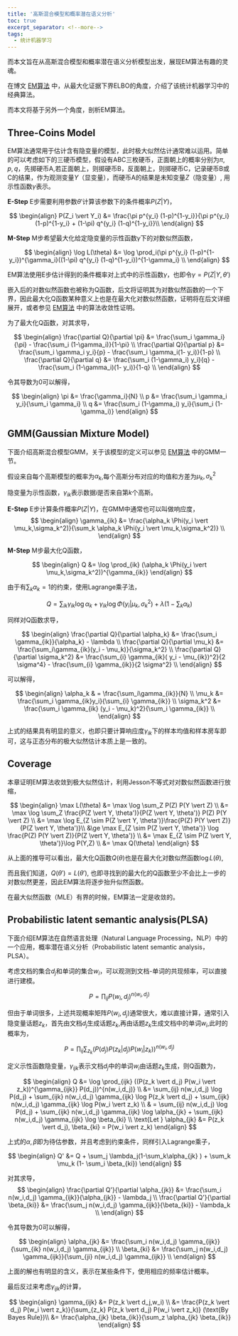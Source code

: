 ```yaml
---
title: '高斯混合模型和概率潜在语义分析'
toc: true
excerpt_separator: <!--more-->
tags:
  - 统计机器学习
---
```




而本文旨在从高斯混合模型和概率潜在语义分析模型出发，展现EM算法有趣的灵魂。

<!--more-->

在博文 [EM算法](https://truenobility303.github.io/EM/) 中，从最大化证据下界ELBO的角度，介绍了该统计机器学习中的经典算法。

而本文将基于另外一个角度，剖析EM算法。


## Three-Coins Model

EM算法通常用于估计含有隐变量的模型，此时极大似然估计通常难以运用。简单的可以考虑如下的三硬币模型，假设有ABC三枚硬币，正面朝上的概率分别为$\pi,p,q$，先掷硬币A,若正面朝上，则掷硬币B，反面朝上，则掷硬币C，记录硬币B或C的结果，作为观测变量$Y$（显变量），而硬币A的结果是未知变量$Z$（隐变量）, 用示性函数$\gamma$表示。



**E-Step** E步需要利用参数$\theta'$计算该参数下的条件概率$P(Z \vert Y)$，


$$
\begin{align}
P(Z_i \vert Y_i)  &= \frac{\pi p^{y_i} (1-p)^{1-y_i}}{\pi p^{y_i} (1-p)^{1-y_i} + (1-\pi) q^{y_i} (1-q)^{1-y_i}}\\ 
\end{align}
$$


**M-Step** M步希望最大化给定隐变量的示性函数$\gamma$下的对数似然函数，


$$
\begin{align}
\log L(\theta) &=  \log \prod_i(\pi p^{y_i} (1-p)^{1-y_i})^{\gamma_i}((1-\pi) q^{y_i} (1-q)^{1-y_i})^{1-\gamma_i}  \\
\end{align}
$$


EM算法使用E步估计得到的条件概率对上式中的示性函数$\gamma$，也即令$\gamma = P(Z \vert Y, \theta')$

嵌入后的对数似然函数也被称为Q函数，后文将证明其为对数似然函数的一个下界，因此最大化Q函数某种意义上也是在最大化对数似然函数，证明将在后文详细展开，或者参见  [EM算法](https://truenobility303.github.io/EM/) 中的算法收敛性证明。

为了最大化Q函数，对其求导，

$$
\begin{align}
\frac{\partial Q}{\partial \pi} &= \frac{\sum_i \gamma_i}{\pi} - \frac{\sum_i (1-\gamma_i)}{1-\pi} \\
\frac{\partial Q}{\partial p} &= \frac{\sum_i \gamma_i y_i}{p} - \frac{\sum_i \gamma_i(1- y_i)}{1-p}  \\ 
\frac{\partial Q}{\partial q} &= \frac{\sum_i (1-\gamma_i) y_i}{q} - \frac{\sum_i (1-\gamma_i)(1- y_i)}{1-q} \\ 
\end{align}
$$




令其导数为0可以解得，


$$
\begin{align}
\pi &= \frac{\gamma_i}{N} \\
p &= \frac{\sum_i \gamma_i y_i}{\sum_i \gamma_i} \\
q &= \frac{\sum_i (1-\gamma_i) y_i}{\sum_i (1-\gamma_i)}
\end{align}
$$




## GMM(Gaussian Mixture Model)



下面介绍高斯混合模型GMM，关于该模型的定义可以参见  [EM算法](https://truenobility303.github.io/EM/) 中的GMM一节。

假设来自每个高斯模型的概率为$\alpha_k$,每个高斯分布对应的均值和方差为$\mu_k,\sigma_k^2$

隐变量为示性函数，$\gamma_{ik}$表示数据$i$是否来自第$k$个高斯。



**E-Step** E步计算条件概率$P(Z \vert Y)$，在GMM中通常也可以叫做响应度，
$$
\begin{align}
\gamma_{ik} &= \frac{\alpha_k \Phi(y_i \vert \mu_k,\sigma_k^2)}{\sum_k \alpha_k \Phi(y_i \vert \mu_k,\sigma_k^2)} \\
\end{align}
$$




**M-Step** M步最大化Q函数，


$$
\begin{align}
Q &= \log \prod_{ik} (\alpha_k \Phi(y_i \vert \mu_k,\sigma_k^2))^{\gamma_{ik}} 
\end{align}
$$


由于有$\sum_k \alpha_k=1$的约束，使用Lagrange乘子法，


$$
Q = \sum_{ik} \gamma_{ik} \log \alpha_k + \gamma_{ik} \log \Phi(y_i \vert \mu_k,\sigma_k^2) + \lambda (1-\sum_k\alpha_k)
$$




同样对Q函数求导，

$$
\begin{align}
\frac{\partial Q}{\partial \alpha_k} &= \frac{\sum_i \gamma_{ik}}{\alpha_k} - \lambda \\
\frac{\partial Q}{\partial \mu_k} &= \frac{\sum_i\gamma_{ik}(y_i - \mu_k)}{\sigma_k^2} \\
\frac{\partial Q}{\partial \sigma_k^2} &= \frac{\sum_{i} \gamma_{ik}( y_i - \mu_{ik})^2}{2 \sigma^4} - \frac{\sum_{i} \gamma_{ik}}{2 \sigma^2} \\
\end{align}
$$




可以解得，


$$
\begin{align}
\alpha_k & = \frac{\sum_i\gamma_{ik}}{N} \\
\mu_k &= \frac{\sum_i \gamma_{ik}y_i}{\sum_{i} \gamma_{ik}} \\
\sigma_k^2 &= \frac{\sum_i \gamma_{ik} (y_i - \mu_k)^2}{\sum_i \gamma_{ik}} \\
\end{align}
$$


上式的结果具有明显的意义，也即只要计算响应度$\gamma_{ik}$下的样本均值和样本房车即可，这与正态分布的极大似然估计本质上是一致的。



## Coverage

本章证明EM算法收敛到极大似然估计，利用Jesson不等式对对数似然函数进行放缩，


$$
\begin{align}
\max L(\theta) &= \max \log \sum_Z P(Z) P(Y \vert Z) \\
&= \max \log \sum_Z \frac{P(Z \vert Y, \theta')}{P(Z \vert Y, \theta')} P(Z) P(Y \vert Z) \\
&= \max \log E_{Z \sim P(Z \vert Y, \theta')}\frac{P(Z) P(Y \vert Z)}{P(Z \vert Y, \theta')}\\
&\ge \max E_{Z \sim P(Z \vert Y, \theta')} \log \frac{P(Z) P(Y \vert Z)}{P(Z \vert Y, \theta')} \\
&= \max  E_{Z \sim P(Z \vert Y, \theta')}\log P(Y,Z) \\
&= \max Q(\theta)
\end{align}
$$




从上面的推导可以看出，最大化Q函数$Q(\theta)$也是在最大化对数似然函数$\log L(\theta)$,

而且我们知道，$Q(\theta') = L(\theta')$, 也即寻找到的最大化的Q函数至少不会比上一步的对数似然更差，因此EM算法将逐步抬升似然函数。

在最大似然函数（MLE）有界的时候，EM算法一定是收敛的。



## Probabilistic latent semantic analysis(PLSA)



下面介绍EM算法在自然语言处理（Natural Language Processing，NLP）中的一个应用，概率潜在语义分析（Probabilistic latent semantic analysis，PLSA）。

考虑文档的集合$d_j$和单词的集合$w_i$，可以观测到文档-单词的共现频率，可以直接进行建模。


$$
P =  \prod_{ij}P(w_i,d_j)^{n(w_i,d_j)}
$$


但由于单词很多，上述共现概率矩阵$P(w_i,d_j)$通常很大，难以直接计算，通常引入隐变量话题$z_k$，首先由文档$d_j$生成话题$z_k$,再由话题$z_k$生成文档中的单词$w_i$,此时的概率为，


$$
P = \prod_{ij} \sum_{z_k} (P(d_j) P(z_k \vert d_j) P(w_i \vert z_k))^{n(w_i,d_j)}
$$


定义示性函数隐变量，$\gamma_{ijk}$表示文档$d_j$中的单词$w_i$由话题$z_k$生成，则Q函数为，


$$
\begin{align}
Q &= \log \prod_{ijk} ((P(z_k \vert d_j) P(w_i \vert z_k))^{\gamma_{ijk}} P(d_j))^{n(w_i,d_j)} \\
&=  \sum_{ij} n(w_i,d_j) \log P(d_j) + \sum_{ijk} n(w_i,d_j) \gamma_{ijk} \log P(z_k \vert d_j) + \sum_{ijk} n(w_i,d_j) \gamma_{ijk} \log  P(w_i \vert z_k) \\
& = \sum_{ij} n(w_i,d_j) \log P(d_j) + \sum_{ijk} n(w_i,d_j) \gamma_{ijk} \log \alpha_{jk} + \sum_{ijk} n(w_i,d_j) \gamma_{ijk} \log \beta_{ki} \\
\text{Let } \alpha_{jk} &= P(z_k \vert d_j), \beta_{ki} = P(w_i \vert z_k)
\end{align}
$$


上式的$\alpha,\beta$即为待估参数，并且考虑到约束条件，同样引入Lagrange乘子，


$$
\begin{align}
Q' &= Q + \sum_j \lambda_j(1-\sum_k\alpha_{jk} ) + \sum_k \mu_k (1- \sum_i \beta_{ki}) 
\end{align}
$$


对其求导，
$$
\begin{align}
\frac{\partial Q'}{\partial \alpha_{jk}} &= \frac{\sum_i n(w_i,d_j) \gamma_{ijk}}{\alpha_{jk}} - \lambda_j \\
\frac{\partial Q'}{\partial \beta_{ki}} &= \frac{\sum_j n(w_i,d_j) \gamma_{ijk}}{\beta_{ki}} - \lambda_k \\ 
\end{align}
$$


令其导数为0可以解得，


$$
\begin{align}
\alpha_{jk} &= \frac{\sum_i n(w_i,d_j) \gamma_{ijk}}{\sum_{ik} n(w_i,d_j) \gamma_{ijk}} \\
\beta_{ki} &=  \frac{\sum_j n(w_i,d_j) \gamma_{ijk}}{\sum_{ji} n(w_i,d_j) \gamma_{ijk}} \\ 
\end{align}
$$


上面的解也有明显的含义，表示在某些条件下，使用相应的频率估计概率。



最后反过来考虑$\gamma_{ijk}$的计算，


$$
\begin{align}
\gamma_{ijk} &=  P(z_k \vert d_j,w_i) \\
&= \frac{P(z_k \vert d_j) P(w_i \vert z_k)}{\sum_{z_k} P(z_k \vert d_j) P(w_i \vert z_k)} (\text{By Bayes Rule})\\
&= \frac{\alpha_{jk} \beta_{ik}}{\sum_z \alpha_{jk} \beta_{ik}}
\end{align}
$$
